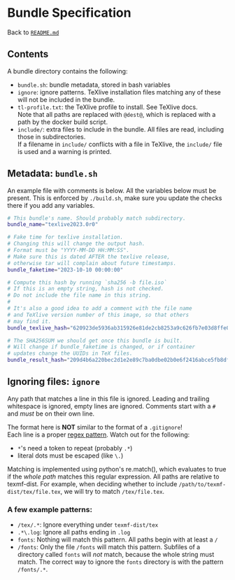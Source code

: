 # Bundle Specification

Back to [`README.md`](../README.md)



## Contents
A bundle directory contains the following:
 - `bundle.sh`: bundle metadata, stored in bash variables
 - `ignore`: ignore patterns. TeXlive installation files matching any of these will not be included in the bundle.
 - `tl-profile.txt`: the TeXlive profile to install. See TeXlive docs. \
 Note that all paths are replaced with `@dest@`, which is replaced with a path by the docker build script.
 - `include/`: extra files to include in the bundle. All files are read, including those in subdirectories. \
 If a filename in `include/` conflicts with a file in TeXlive, the `include/` file is used and a warning is printed.




## Metadata: `bundle.sh`
An example file with comments is below. All the variables below must be present. This is enforced by `./build.sh`, make sure you update the checks there if you add any variables.
```sh
# This bundle's name. Should probably match subdirectory.
bundle_name="texlive2023.0r0"

# Fake time for texlive installation.
# Changing this will change the output hash.
# Format must be "YYYY-MM-DD HH:MM:SS".
# Make sure this is dated AFTER the texlive release,
# otherwise tar will complain about future timestamps.
bundle_faketime="2023-10-10 00:00:00"

# Compute this hash by running `sha256 -b file.iso`
# If this is an empty string, hash is not checked.
# Do not include the file name in this string.
#
# It's also a good idea to add a comment with the file name
# and TeXlive version number of this image, so that others
# may find it.
bundle_texlive_hash="620923de5936ab315926e81de2cb8253a9c626fb7e03d8ffe0d424598eb32f94"

# The SHA256SUM we should get once this bundle is built.
# Will change if bundle_faketime is changed, or if container
# updates change the UUIDs in TeX files.
bundle_result_hash="209d4b6a220bec2d1e2e89c7ba0dbe02b0e6f2416abce5fb8df228e06cf1e335"
```




## Ignoring files: `ignore`
Any path that matches a line in this file is ignored.
Leading and trailing whitespace is ignored, empty lines are ignored.
Comments start with a `#` and *must* be on their own line.

The format here is **NOT** similar to the format of a `.gitignore`!\
Each line is a proper [regex pattern](https://regexr.com/). Watch out for the following:
 - `*`'s need a token to repeat (probably `.*`)
 - literal dots must be escaped (like `\.`)


Matching is implemented using python's re.match(), which evaluates to true if the *whole path* matches
this regular expression. All paths are relative to texmf-dist. For example, when deciding whether to include
`/path/to/texmf-dist/tex/file.tex`, we will try to match `/tex/file.tex`.

### A few example patterns:
 - `/tex/.*`: Ignore everything under `texmf-dist/tex`
 - `.*\.log`: Ignore all paths ending in `.log`
 - `fonts`: Nothing will match this pattern. All paths begin with at least a `/`
 - `/fonts`: Only the file `/fonts` will match this pattern. Subfiles of a directory called `fonts` will *not* match, because the whole string must match. The correct way to ignore the `fonts` directory is with the pattern `/fonts/.*`.